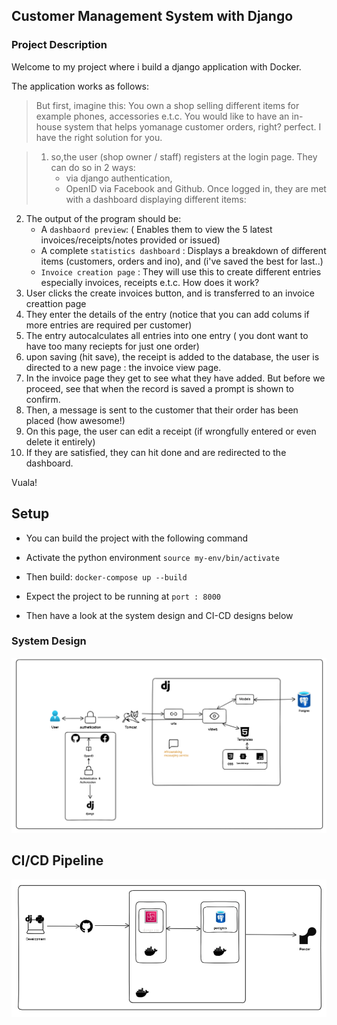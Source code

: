 ## Customer Management System with Django

### Project Description
Welcome to my project where i build a django application with Docker.

The application works as follows:

> But first, imagine this: You own a shop selling different items for example phones, accessories e.t.c. You would like to have an in-house system that helps yomanage customer orders, right? perfect. I have the right solution for you.

>    1. so,the user (shop owner / staff) registers at the login page. They can do so in 2 ways:
>       - via django authentication,
>       - OpenID via Facebook and Github.
Once logged in, they are met with a dashboard displaying different items:

2. The output of the program should be:
    - A `dashbaord preview`: ( Enables them to view the 5 latest invoices/receipts/notes provided or issued)
    - A complete `statistics dashboard` : Displays a breakdown of different items (customers, orders and ino), and (i've saved the best for last..)
    - `Invoice creation page` : They will use this to create different entries especially invoices, receipts e.t.c. How does it work?
3. User clicks the create invoices button, and is transferred to an invoice creattion page
4. They enter the details of the entry (notice that you can add colums if more entries are required per customer)
5. The entry autocalculates all entries into one entry ( you dont want to have too many reciepts for just one order)
6. upon saving (hit save), the receipt is added to the database, the user is directed to a new page : the invoice view page.
7. In the invoice page they get to see what they have added. But before we proceed, see that when the record is saved a prompt is shown to confirm.
8. Then, a message is sent to the customer that their order has been placed (how awesome!)
9. On this page, the user can edit a receipt (if wrongfully entered or even delete it entirely)
10. If they are satisfied, they can hit done and are redirected to the dashboard.

Vuala! 

## Setup
 - You can build the project with the following command
 - Activate the python environment
  `source my-env/bin/activate `
- Then build:
 `docker-compose up --build`
- Expect the project to be running at `port : 8000`

- Then have a look at the system design and CI-CD designs below

### System Design
![system design](images/system-design-primer.png)

## CI/CD Pipeline

![system design](images/ci-cd.png)
